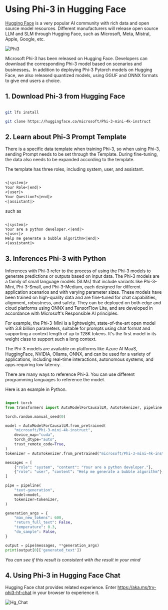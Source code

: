 # **Using Phi-3 in Hugging Face**

[Hugging Face](https://huggingface.co/) is a very popular AI community with rich data and open source model resources. Different manufacturers will release open source LLM and SLM through Hugging Face, such as Microsoft, Meta, Mistral, Apple, Google, etc.

![Phi3](../../imgs/02/Huggingface/Hg_Phi3.png)

Microsoft Phi-3 has been released on Hugging Face. Developers can download the corresponding Phi-3 model based on scenarios and businesses。In addition to deploying Phi-3 Pytorch models on Hugging Face, we also released quantized models, using GGUF and ONNX formats to give end users a choice.


## **1. Download Phi-3 from Hugging Face**

```bash

git lfs install 

git clone https://huggingface.co/microsoft/Phi-3-mini-4k-instruct

```

## **2. Learn about Phi-3 Prompt Template**

There is a specific data template when training Phi-3, so when using Phi-3, sending Prompt needs to be set through the Template. During fine-tuning, the data also needs to be expanded according to the template.

The template has three roles, including system, user, and assistant.


```txt

<|system|>
Your Role<|end|>
<|user|>
Your Question?<|end|>
<|assistant|>

```

such as


```txt

<|system|>
Your are a python developer.<|end|>
<|user|>
Help me generate a bubble algorithm<|end|>
<|assistant|>

```


## **3. Inferences Phi-3 with Python**

Inferences with Phi-3 refer to the process of using the Phi-3 models to generate predictions or outputs based on input data. The Phi-3 models are a family of small language models (SLMs) that include variants like Phi-3-Mini, Phi-3-Small, and Phi-3-Medium, each designed for different application scenarios and with varying parameter sizes. These models have been trained on high-quality data and are fine-tuned for chat capabilities, alignment, robustness, and safety. They can be deployed on both edge and cloud platforms using ONNX and TensorFlow Lite, and are developed in accordance with Microsoft's Responsible AI principles.

For example, the Phi-3-Mini is a lightweight, state-of-the-art open model with 3.8 billion parameters, suitable for prompts using chat format and supporting a context length of up to 128K tokens. It's the first model in its weight class to support such a long context.

The Phi-3 models are available on platforms like Azure AI MaaS, HuggingFace, NVIDIA, Ollama, ONNX, and can be used for a variety of applications, including real-time interactions, autonomous systems, and apps requiring low latency.

There are many ways to reference Phi-3. You can use different programming languages to reference the model.

Here is an example in Python.


```python

import torch
from transformers import AutoModelForCausalLM, AutoTokenizer, pipeline

torch.random.manual_seed(0)

model = AutoModelForCausalLM.from_pretrained(
    "microsoft/Phi-3-mini-4k-instruct", 
    device_map="cuda", 
    torch_dtype="auto", 
    trust_remote_code=True, 
)
tokenizer = AutoTokenizer.from_pretrained("microsoft/Phi-3-mini-4k-instruct")

messages = [
    {"role": "system", "content": "Your are a python developer."},
    {"role": "user", "content": "Help me generate a bubble algorithm"},
]

pipe = pipeline(
    "text-generation",
    model=model,
    tokenizer=tokenizer,
)

generation_args = {
    "max_new_tokens": 600,
    "return_full_text": False,
    "temperature": 0.3,
    "do_sample": False,
}

output = pipe(messages, **generation_args)
print(output[0]['generated_text'])


```

*You can see if this result is consistent with the result in your mind*


## **4. Using Phi-3 in Hugging Face Chat**

Hugging Face chat provides related experience. Enter https://aka.ms/try-phi3-hf-chat in your browser to experience it.

![Hg_Chat](../../imgs/02/Huggingface/Hg_Chat.png)





